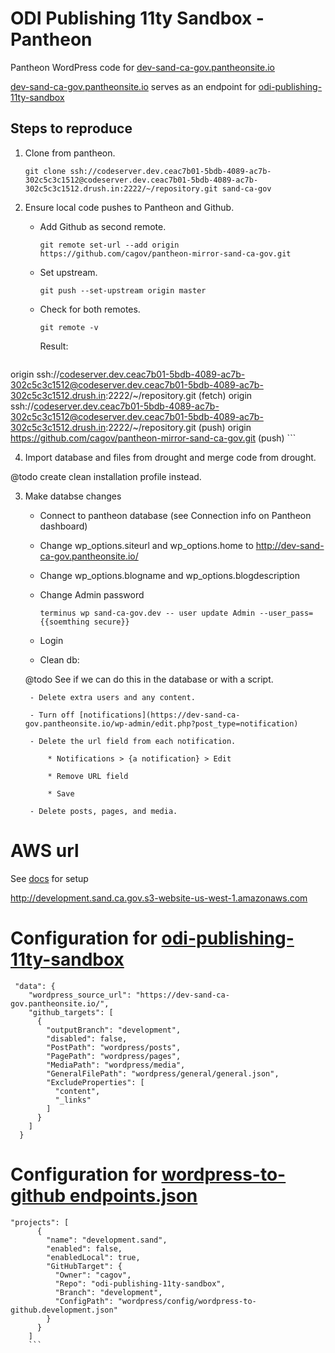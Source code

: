 # ODI Publishing 11ty Sandbox - Pantheon

Pantheon WordPress code for [dev-sand-ca-gov.pantheonsite.io](https://dev-sand-ca-gov.pantheonsite.io/)

[dev-sand-ca-gov.pantheonsite.io](https://dev-sand-ca-gov.pantheonsite.io/) serves as an endpoint for [odi-publishing-11ty-sandbox](https://github.com/cagov/odi-publishing-11ty-sandbox/)


## Steps to reproduce

1. Clone from pantheon.

    `git clone ssh://codeserver.dev.ceac7b01-5bdb-4089-ac7b-302c5c3c1512@codeserver.dev.ceac7b01-5bdb-4089-ac7b-302c5c3c1512.drush.in:2222/~/repository.git sand-ca-gov`

2. Ensure local code pushes to Pantheon and Github.
    
    - Add Github as second remote.

        `git remote set-url --add origin https://github.com/cagov/pantheon-mirror-sand-ca-gov.git`

    -  Set upstream.

        `git push --set-upstream origin master`

    - Check for both remotes.

        `git remote -v`

        Result:

        ```
origin  ssh://codeserver.dev.ceac7b01-5bdb-4089-ac7b-302c5c3c1512@codeserver.dev.ceac7b01-5bdb-4089-ac7b-302c5c3c1512.drush.in:2222/~/repository.git (fetch)
origin  ssh://codeserver.dev.ceac7b01-5bdb-4089-ac7b-302c5c3c1512@codeserver.dev.ceac7b01-5bdb-4089-ac7b-302c5c3c1512.drush.in:2222/~/repository.git (push)
origin  https://github.com/cagov/pantheon-mirror-sand-ca-gov.git (push)
        ```

4. Import database and files from drought and merge code from drought. 

@todo create clean installation profile instead.

3. Make databse changes

    - Connect to pantheon database (see Connection info on Pantheon dashboard)

    - Change wp_options.siteurl and wp_options.home to http://dev-sand-ca-gov.pantheonsite.io/

    - Change wp_options.blogname and wp_options.blogdescription

    - Change Admin password
        
        `terminus wp sand-ca-gov.dev -- user update Admin --user_pass={{soemthing secure}}`

    - Login 

    - Clean db:
    
    @todo See if we can do this in the database or with a script.


        - Delete extra users and any content.

        - Turn off [notifications](https://dev-sand-ca-gov.pantheonsite.io/wp-admin/edit.php?post_type=notification)

        - Delete the url field from each notification. 
            
            * Notifications > {a notification} > Edit 
            
            * Remove URL field
    
            * Save

        - Delete posts, pages, and media. 


# AWS url 

See [docs](https://github.com/cagov/odi-engineering/wiki/Setting-up-a-new-headless-site-instance#set-up-a-new-aws-bucket-and-publish-the-headless-instance-to-aws) for setup

http://development.sand.ca.gov.s3-website-us-west-1.amazonaws.com


# Configuration for [odi-publishing-11ty-sandbox](https://github.com/cagov/odi-publishing-11ty-sandbox/wordpress/config/wordpress-to-github.development.json)

```
 "data": {
    "wordpress_source_url": "https://dev-sand-ca-gov.pantheonsite.io/",
    "github_targets": [
      {
        "outputBranch": "development",
        "disabled": false,
        "PostPath": "wordpress/posts",
        "PagePath": "wordpress/pages",
        "MediaPath": "wordpress/media",
        "GeneralFilePath": "wordpress/general/general.json",
        "ExcludeProperties": [
          "content",
          "_links"
        ]
      }
    ]
  }
  ```

# Configuration for [wordpress-to-github endpoints.json](https://github.com/cagov/wordpress-to-github/blob/main/WordpressSync/endpoints.json)
```
"projects": [
      {
        "name": "development.sand",
        "enabled": false,
        "enabledLocal": true,
        "GitHubTarget": {
          "Owner": "cagov",
          "Repo": "odi-publishing-11ty-sandbox",
          "Branch": "development",
          "ConfigPath": "wordpress/config/wordpress-to-github.development.json"
        }
      }
    ]
    ```